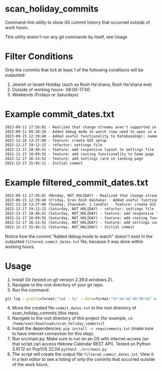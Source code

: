 # scan_holiday_commits
Command-line utility to show Git commit history that occurred outside of work hours.

This utility doesn't run any git commands by itself, see Usage

# Filter Conditions
Only the commits that tick at least 1 of the following conditions will be outputted:
1. Jewish or Israeli Holiday (such as Rosh Ha'shana, Rosh Ha'shana eve)
2. Outside of working hours- 08:00-17:00
3. Weekends (Fridays or Saturdays)

# Example commit_dates.txt
```txt
2023-09-11 17:56:01 - Realized that change streams aren't supported in MongoDB timeseries collections. We're gonna have to use a regular collection and use create_index so that it's optimized for accessing by timestamp.
2023-09-11 09:38:20 - Added debug mode to watch (now need to open in a separate VS Code window)
2023-09-15 12:39:40 - Added useful functionality to DatabaseImpl: summarize
2022-12-18 13:37:08 - feature: create GUI setup
2022-12-17 19:12:12 - refactor: settings file
2022-12-17 18:48:41 - feature: add responsive layout to settings file
2022-12-17 18:09:55 - feature: add routing functionality to home page
2022-12-17 16:33:52 - feature: add settings card in landing page
2022-12-17 15:45:11 - Initial commit
```

# Example filtered_commit_dates.txt
```txt
2023-09-11 17:56:01 (Monday, NOT_HOLIDAY) - Realized that change streams aren't supported in MongoDB timeseries collections. We're gonna have to use a regular collection and use create_index so that it's optimized for accessing by timestamp.
2023-09-15 12:39:40 (Friday, Erev Rosh Hashana) - Added useful functionality to DatabaseImpl: summarize
2022-12-18 13:37:08 (Sunday, Chanukah: 1 Candle) - feature: create GUI setup
2022-12-17 19:12:12 (Saturday, NOT_HOLIDAY) - refactor: settings file
2022-12-17 18:48:41 (Saturday, NOT_HOLIDAY) - feature: add responsive layout to settings file
2022-12-17 18:09:55 (Saturday, NOT_HOLIDAY) - feature: add routing functionality to home page
2022-12-17 16:33:52 (Saturday, NOT_HOLIDAY) - feature: add settings card in landing page
2022-12-17 15:45:11 (Saturday, NOT_HOLIDAY) - Initial commit
```
Notice how the commit "Added debug mode to watch" doesn't exist in the outputted `filtered_commit_dates.txt` file, because it was done within working hours.

# Usage
1. Install Git (tested on git version 2.39.0.windows.2).
2. Navigate to the root directory of your git repo.
3. Run the command:
```cmd
git log --pretty=format:"%ad - %s" --date=format:"%Y-%m-%d %H:%M:%S" > commit_dates.txt
```
4. Move the created file `commit_dates.txt` to the root directory of scan_holiday_commits (this repo).
5. Navigate to the root directory of this project (for example, `cd /home/user/Downloads/scan_holiday_commits/`)
6. Install the dependencies: `pip install -r requirements.txt` (make sure to have internet connection for this step).
7. Run src/main.py. Make sure to run on an OS with internet access (so that script can access Hebrew Calendar REST API). Tested on Python 3.10.12 on Pop!OS 22.04 `python3 ./src/main.py`
8. The script will create the output file `filtered_commit_dates.txt`. View it in a text editor to see a listing of only the commits that occurred outside of the work hours.
